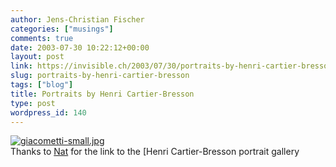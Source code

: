 ```yaml
---
author: Jens-Christian Fischer
categories: ["musings"]
comments: true
date: 2003-07-30 10:22:12+00:00
layout: post
link: https://invisible.ch/2003/07/30/portraits-by-henri-cartier-bresson/
slug: portraits-by-henri-cartier-bresson
tags: ["blog"]
title: Portraits by Henri Cartier-Bresson
type: post
wordpress_id: 140
---
```


[![giacometti-small.jpg](https://www.invisible.ch/archives/images/giacometti-small.jpg)](https://www.washingtonpost.com/wp-srv/style/museums/photogallery/bresson/)  
Thanks to [Nat](https://www.nat.org/) for the link to the [Henri Cartier-Bresson portrait gallery
